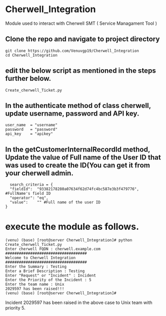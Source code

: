 # Cherwell_Integration
Module used to interact with Cherwell SMT ( Service Managament Tool ) 

## Clone the repo and navigate to project directory
    git clone https://github.com/Venuvgp19/Cherwell_Integration
    cd Cherwell_Integration

## edit the below script as mentioned in the steps further below.
    Create_cherwell_Ticket.py

## In the authenticate method of class cherwell, update username, password and API key.
    user_name  = "username"
    password   = "password"
    api_key    = "apikey"

   
## In the getCustomerInternalRecordId method, Update the value of Full name of the User ID that was used to create the ID(You can get it from your cherwell admin.

      search_criteria = {
      "fieldId":  "93382178280a07634f62d74fc4bc587e3b3f479776",  #FullName's field ID
      "operator": "eq",
      "value":    "" #Full name of the user ID
    }
    

# execute the module as follows.

    (venu) (base) [root@server Cherwell_Integration]# python Create_cherwell_Ticket.py
    Enter cherwell FQDN : cherwell.example.com
    ####################################
    Welcome to Cherwell Integration
    ####################################
    Enter the Summary : Testing
    Enter a Brief Description : Testing
    Enter "Request" or "Incident" : Incident
    Enter the Priority of the Incident : 5
    Enter the team name : Unix
    2029597 has been raised!!!
    (venu) (base) [root@server Cherwell_Integration]#

Incident 2029597 has been raised in the above case to Unix team with priority 5.

    

